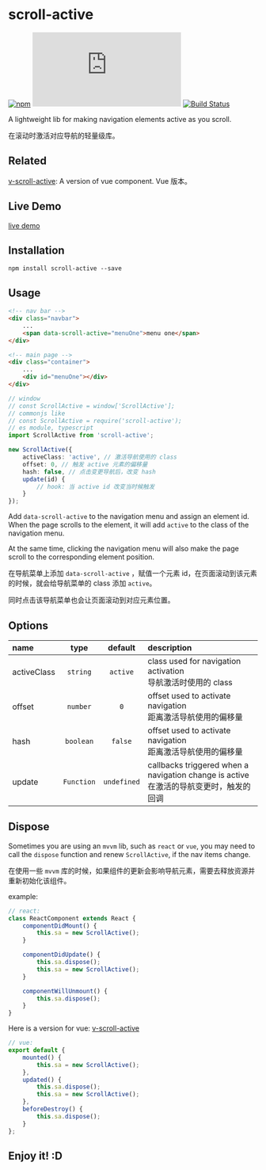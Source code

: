 # scroll-active

[![npm](https://img.shields.io/npm/v/scroll-active?logo=npm&style=flat-square)](https://www.npmjs.com/package/scroll-active)
[![file size](https://img.shields.io/github/size/shalldie/scroll-active/dist/scroll-active.js?style=flat-square)](https://github.com/shalldie/scroll-active)
[![Build Status](https://img.shields.io/github/actions/workflow/status/shalldie/scroll-active/ci.yml?branch=master&label=build&logo=github&style=flat-square)](https://github.com/shalldie/scroll-active/actions)

A lightweight lib for making navigation elements active as you scroll.

在滚动时激活对应导航的轻量级库。

## Related

[v-scroll-active][v-scroll-active]: A version of vue component. Vue 版本。

## Live Demo

[live demo](https://shalldie.github.io/demos/scroll-active/)

## Installation

    npm install scroll-active --save

## Usage

```html
<!-- nav bar -->
<div class="navbar">
    ...
    <span data-scroll-active="menuOne">menu one</span>
</div>

<!-- main page -->
<div class="container">
    ...
    <div id="menuOne"></div>
</div>
```

```ts
// window
// const ScrollActive = window['ScrollActive'];
// commonjs like
// const ScrollActive = require('scroll-active');
// es module, typescript
import ScrollActive from 'scroll-active';

new ScrollActive({
    activeClass: 'active', // 激活导航使用的 class
    offset: 0, // 触发 active 元素的偏移量
    hash: false, // 点击变更导航后，改变 hash
    update(id) {
        // hook: 当 active id 改变当时候触发
    }
});
```

Add `data-scroll-active` to the navigation menu and assign an element id. When the page scrolls to the element, it will add `active` to the class of the navigation menu.

At the same time, clicking the navigation menu will also make the page scroll to the corresponding element position.

在导航菜单上添加 `data-scroll-active` ，赋值一个元素 id，在页面滚动到该元素的时候，就会给导航菜单的 class 添加 `active`。

同时点击该导航菜单也会让页面滚动到对应元素位置。

## Options

| name        |    type    |   default   | description                                                                                |
| :---------- | :--------: | :---------: | :----------------------------------------------------------------------------------------- |
| activeClass |  `string`  |  `active`   | class used for navigation activation <br> 导航激活时使用的 class                           |
| offset      |  `number`  |     `0`     | offset used to activate navigation <br> 距离激活导航使用的偏移量                           |
| hash        | `boolean`  |   `false`   | offset used to activate navigation <br> 距离激活导航使用的偏移量                           |
| update      | `Function` | `undefined` | callbacks triggered when a navigation change is active <br> 在激活的导航变更时，触发的回调 |

## Dispose

Sometimes you are using an `mvvm` lib, such as `react` or `vue`, you may need to call the `dispose` function and renew `ScrollActive`, if the nav items change.

在使用一些 `mvvm` 库的时候，如果组件的更新会影响导航元素，需要去释放资源并重新初始化该组件。

example:

```js
// react:
class ReactComponent extends React {
    componentDidMount() {
        this.sa = new ScrollActive();
    }

    componentDidUpdate() {
        this.sa.dispose();
        this.sa = new ScrollActive();
    }

    componentWillUnmount() {
        this.sa.dispose();
    }
}
```

Here is a version for vue: [v-scroll-active][v-scroll-active]

```js
// vue:
export default {
    mounted() {
        this.sa = new ScrollActive();
    },
    updated() {
        this.sa.dispose();
        this.sa = new ScrollActive();
    },
    beforeDestroy() {
        this.sa.dispose();
    }
};
```

## Enjoy it! :D

[v-scroll-active]: https://github.com/shalldie/scroll-active/tree/master/packages/v-scroll-active
